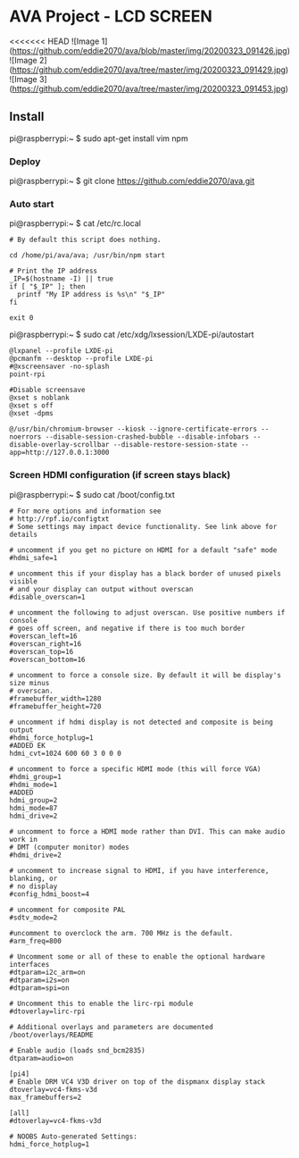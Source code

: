 # AVA Project - LCD SCREEN

<<<<<<< HEAD
![Image 1] (https://github.com/eddie2070/ava/blob/master/img/20200323_091426.jpg)
![Image 2] (https://github.com/eddie2070/ava/tree/master/img/20200323_091429.jpg)
![Image 3] (https://github.com/eddie2070/ava/tree/master/img/20200323_091453.jpg)


## Install

pi@raspberrypi:~ $ sudo apt-get install vim npm

### Deploy
pi@raspberrypi:~ $ git clone https://github.com/eddie2070/ava.git

### Auto start

pi@raspberrypi:~ $ cat /etc/rc.local
```
# By default this script does nothing.

cd /home/pi/ava/ava; /usr/bin/npm start

# Print the IP address
_IP=$(hostname -I) || true
if [ "$_IP" ]; then
  printf "My IP address is %s\n" "$_IP"
fi

exit 0
```

pi@raspberrypi:~ $ sudo cat /etc/xdg/lxsession/LXDE-pi/autostart

```
@lxpanel --profile LXDE-pi
@pcmanfm --desktop --profile LXDE-pi
#@xscreensaver -no-splash
point-rpi

#Disable screensave
@xset s noblank
@xset s off
@xset -dpms

@/usr/bin/chromium-browser --kiosk --ignore-certificate-errors --noerrors --disable-session-crashed-bubble --disable-infobars --disable-overlay-scrollbar --disable-restore-session-state --app=http://127.0.0.1:3000
```

### Screen HDMI configuration (if screen stays black)

pi@raspberrypi:~ $ sudo cat /boot/config.txt
```
# For more options and information see
# http://rpf.io/configtxt
# Some settings may impact device functionality. See link above for details

# uncomment if you get no picture on HDMI for a default "safe" mode
#hdmi_safe=1

# uncomment this if your display has a black border of unused pixels visible
# and your display can output without overscan
#disable_overscan=1

# uncomment the following to adjust overscan. Use positive numbers if console
# goes off screen, and negative if there is too much border
#overscan_left=16
#overscan_right=16
#overscan_top=16
#overscan_bottom=16

# uncomment to force a console size. By default it will be display's size minus
# overscan.
#framebuffer_width=1280
#framebuffer_height=720

# uncomment if hdmi display is not detected and composite is being output
#hdmi_force_hotplug=1
#ADDED EK
hdmi_cvt=1024 600 60 3 0 0 0

# uncomment to force a specific HDMI mode (this will force VGA)
#hdmi_group=1
#hdmi_mode=1
#ADDED
hdmi_group=2
hdmi_mode=87
hdmi_drive=2

# uncomment to force a HDMI mode rather than DVI. This can make audio work in
# DMT (computer monitor) modes
#hdmi_drive=2

# uncomment to increase signal to HDMI, if you have interference, blanking, or
# no display
#config_hdmi_boost=4

# uncomment for composite PAL
#sdtv_mode=2

#uncomment to overclock the arm. 700 MHz is the default.
#arm_freq=800

# Uncomment some or all of these to enable the optional hardware interfaces
#dtparam=i2c_arm=on
#dtparam=i2s=on
#dtparam=spi=on

# Uncomment this to enable the lirc-rpi module
#dtoverlay=lirc-rpi

# Additional overlays and parameters are documented /boot/overlays/README

# Enable audio (loads snd_bcm2835)
dtparam=audio=on

[pi4]
# Enable DRM VC4 V3D driver on top of the dispmanx display stack
dtoverlay=vc4-fkms-v3d
max_framebuffers=2

[all]
#dtoverlay=vc4-fkms-v3d

# NOOBS Auto-generated Settings:
hdmi_force_hotplug=1
```